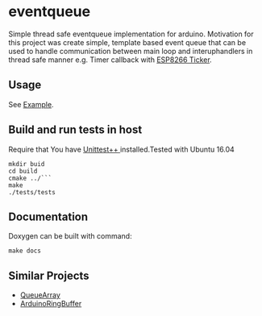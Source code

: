 # eventqueue
Simple thread safe eventqueue implementation for arduino.
Motivation for this project was create simple, template based 
event queue that can be used to handle communication between main loop and interuphandlers in thread safe manner e.g. Timer callback with [ESP8266 Ticker](https://arduino-esp8266.readthedocs.io/en/latest/libraries.html#ticker).

## Usage 
See [ Example](https://github.com/abrox/eventqueue/blob/master/examples/simple/simple.ino).

## Build and run tests in host
Require that You have [Unittest++ ](https://github.com/unittest-cpp/unittest-cpp) installed.Tested with Ubuntu 16.04
```
mkdir buid
cd build
cmake ../```
make
./tests/tests
```
## Documentation
Doxygen can be built with command:
```
make docs
```
## Similar Projects
- [QueueArray](https://github.com/interactive-matter/QueueArray)
- [ArduinoRingBuffer](https://github.com/wizard97/ArduinoRingBuffer)
